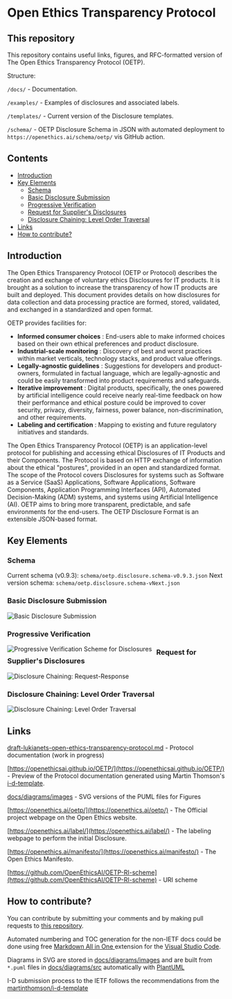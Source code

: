 # Open Ethics Transparency Protocol <!-- omit in toc -->

## This repository <!-- omit in toc -->

This repository contains useful links, figures, and RFC-formatted version of The Open Ethics Transparency Protocol (OETP).

Structure:

`/docs/` - Documentation.

`/examples/` - Examples of disclosures and associated labels.

`/templates/` - Current version of the Disclosure templates.

`/schema/` - OETP Disclosure Schema in JSON with automated deployment to `https://openethics.ai/schema/oetp/` vis GitHub action.

## Contents <!-- omit in toc -->
- [Introduction](#introduction)
- [Key Elements](#key-elements)
  - [Schema](#schema)
  - [Basic Disclosure Submission](#basic-disclosure-submission)
  - [Progressive Verification](#progressive-verification)
  - [Request for Supplier's Disclosures](#request-for-suppliers-disclosures)
  - [Disclosure Chaining: Level Order Traversal](#disclosure-chaining-level-order-traversal)
- [Links](#links)
- [How to contribute?](#how-to-contribute)


## Introduction

The Open Ethics Transparency Protocol (OETP or Protocol) describes the creation and exchange of voluntary ethics Disclosures for IT products. It is brought as a solution to increase the transparency of how IT products are built and deployed. This document provides details on how disclosures for data collection and data processing practice are formed, stored, validated, and exchanged in a standardized and open format.

OETP provides facilities for:

* **Informed consumer choices** : End-users able to make informed choices based on their own ethical preferences and product disclosure.
* **Industrial-scale monitoring** : Discovery of best and worst practices within market verticals, technology stacks, and product value offerings.
* **Legally-agnostic guidelines** : Suggestions for developers and product-owners, formulated in factual language, which are legally-agnostic and could be easily transformed into product requirements and safeguards.
* **Iterative improvement** : Digital products, specifically, the ones powered by artificial intelligence could receive nearly real-time feedback on how their performance and ethical posture could be improved to cover security, privacy, diversity, fairness, power balance, non-discrimination, and other requirements.
* **Labeling and certification** : Mapping to existing and future regulatory initiatives and standards.

The Open Ethics Transparency Protocol (OETP) is an application-level protocol for publishing and accessing ethical Disclosures of IT Products and their Components. The Protocol is based on HTTP exchange of information about the ethical &quot;postures&quot;, provided in an open and standardized format. The scope of the Protocol covers Disclosures for systems such as Software as a Service (SaaS) Applications, Software Applications, Software Components, Application Programming Interfaces (API), Automated Decision-Making (ADM) systems, and systems using Artificial Intelligence (AI). OETP aims to bring more transparent, predictable, and safe environments for the end-users. The OETP Disclosure Format is an extensible JSON-based format.

## Key Elements

### Schema
Current schema (v0.9.3): `schema/oetp.disclosure.schema-v0.9.3.json`
Next version schema: `schema/oetp.disclosure.schema-vNext.json`

### Basic Disclosure Submission
<img src="docs/diagrams/images/disclosure-submission-basic/disclosure-submission-basic.svg" alt="Basic Disclosure Submission">

### Progressive Verification
<img src="docs/diagrams/images/disclosure-progressive-verification/disclosure-progressive-verification.svg" style="float: left; margin-right: 10px;" alt="Progressive Verification Scheme for Disclosures" />

### Request for Supplier&#39;s Disclosures
<img src="docs/diagrams/images/disclosure-chaining-request/disclosure-chaining-request.svg" alt="Disclosure Chaining: Request-Response">

### Disclosure Chaining: Level Order Traversal
<img src="docs/diagrams/images/disclosure-chaining-tree/disclosure-chaining-tree.svg" alt="Disclosure Chaining: Level Order Traversal">

## Links

[draft-lukianets-open-ethics-transparency-protocol.md](draft-lukianets-open-ethics-transparency-protocol.md) - Protocol documentation (work in progress)

[https://openethicsai.github.io/OETP/](https://openethicsai.github.io/OETP/) - Preview of the Protocol documentation generated using Martin Thomson's [i-d-template](https://github.com/martinthomson/i-d-template).

[docs/diagrams/images](docs/diagrams/images/) - SVG versions of the PUML files for Figures

[https://openethics.ai/oetp/](https://openethics.ai/oetp/) - The Official project webpage on the Open Ethics website.

[https://openethics.ai/label/](https://openethics.ai/label/) - The labeling webpage to perform the initial Disclosure.

[https://openethics.ai/manifesto/](https://openethics.ai/manifesto/) - The Open Ethics Manifesto.

[https://github.com/OpenEthicsAI/OETP-RI-scheme](https://github.com/OpenEthicsAI/OETP-RI-scheme) - URI scheme

## How to contribute?
You can contribute by submitting your comments and by making pull requests to [this repository](https://github.com/OpenEthicsAI/OETP).

Automated numbering and TOC generation for the non-IETF docs could be done using free [Markdown All in One
](https://marketplace.visualstudio.com/items?itemName=yzhang.markdown-all-in-one
) extension for the [Visual Studio Code](https://code.visualstudio.com/).

Diagrams in SVG are stored in [docs/diagrams/images](docs/diagrams/images/) and are built from `*.puml` files in [docs/diagrams/src](docs/diagrams/src/) automatically with [PlantUML](https://plantuml.com/)

I-D submission process to the IETF follows the recommendations from the [martinthomson/i-d-template](https://github.com/martinthomson/i-d-template/blob/main/doc/SUBMITTING.md#github-release)
